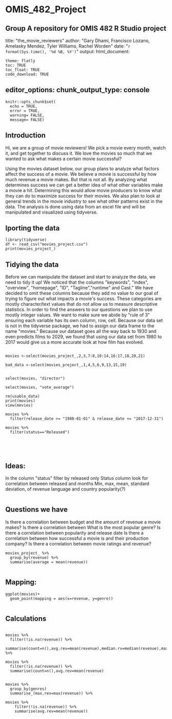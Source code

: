 # OMIS_482_Project
Group A repository for OMIS 482 R Studio project 
---
title: "the_movie_reviewers"
author: "Gary Dhami, Francisco Lozano, Amelasky Mendez, Tyler Williams, Rachel Worden"
date: "`r format(Sys.time(), '%d %B, %Y')`" 
output: 
  html_document:
    
    theme: flatly
    toc: TRUE
    toc_float: TRUE
    code_download: TRUE
editor_options: 
  chunk_output_type: console
---

```{r setup, include=FALSE, cache = F}
knitr::opts_chunk$set(
  echo = TRUE,
  error = TRUE,
  warning= FALSE,
  message= FALSE)
```

## Introduction
Hi, we are a group of movie reviewers! We pick a movie every month, watch it, and get together to discuss it. We love the movies so much that we wanted to ask what makes a certain movie successful? 

Using the movies dataset below, our group plans to analyze what factors affect the success of a movie. We believe a movie is successful by how much revenue a movie makes. But that is not all. By analyzing what determines success we can get a better idea of what other variables make a movie a hit. Determining this would allow movie producers to know what they can do to maximize success for their movies. We also plan to look at general trends in the movie industry to see what other patterns exist in the data. The analysis is done using data from an excel file and will be manipulated and visualized using tidyverse.

## Iporting the data
```{r, echo=F}
library(tidyverse)
df <- read_csv("movies_project.csv")
print(movies_project_)
```

## Tidying the data
Before we can manipulate the dataset and start to analyze the data, we need to tidy it up! We noticed that the columns "keywords", "index", "overview", "homepage", "ID", "Tagline","runtime" and Cast." We have decided to omit these columns because they add no value to our goal of trying to figure out what impacts a movie's success. These categories are mostly character/text values that do not allow us to measure descriptive statistics. In order to find the answers to our questions we plan to use mostly integer values. We want to make sure we abide by "rule of 3" ensuring each variable has its own column, row, cell. Because our data set is not in the tidyverse package, we had to assign our data frame to the name "movies." Because our dataset goes all the way back to 1930 and even predicts films to 2029, we found that using our data set from 1980 to 2017 would give us a more accurate look at how film has evolved.
```{r}

movies <-select(movies_project_,2,3,7:8,10:14,16:17,18,20,21)

bad_data <-select(movies_project_,1,4,5,6,9,13,15,19)


select(movies, "director")

select(movies, "vote_average")

rm(usable_data)
print(movies)
view(movies)

movies %>% 
  filter(release_date >= "1980-01-01" & release_date <= "2017-12-31") 

movies %>% 
  filter(status=="Released")




```



```{r}

```
## Ideas:
In the column "status" filter by released only 
Status column look for correlation between released and months 
Min, max, mean, standard deviation, of revenue 
language and country 
popularity(?)

```
```
## Questions we have

Is there a correlation between budget and the amount of revenue a movie makes? 
Is there a correlation between 
What is the most popular genre? 
Is there a correlation between popularity and release date
Is there a correlation between how successful a movie is and their production company? 
Is there a correlation between movie ratings and revenue?


```{r}
movies_project_ %>% 
  group_by(revenue) %>% 
  summarise(average = mean(revenue))
```


```

```
## Mapping:
```{r}
ggplot(movies)+
  geom_point(mapping = aes(x=revenue, y=genre))


```
## Calculations

```{r}

movies %>% 
  filter(!is.na(revenue)) %>% 
  summarise(count=n(),avg.rev=mean(revenue),median.rv=median(revenue),max_rev=max(revenue),min.rev=min(revenue),sd.rev=sd(revenue)) %>% 

movies %>% 
  filter(!is.na(revenue)) %>% 
  summarise(count=n(),avg.rev=mean(revenue)


movies %>% 
  group_by(genres)
  summarise_(max.rev=max(revenue)) %>%
    
movies %>% 
    filter(!is.na(revenue)) %>% 
    summarise(avg.rev=mean(revenue))

```






